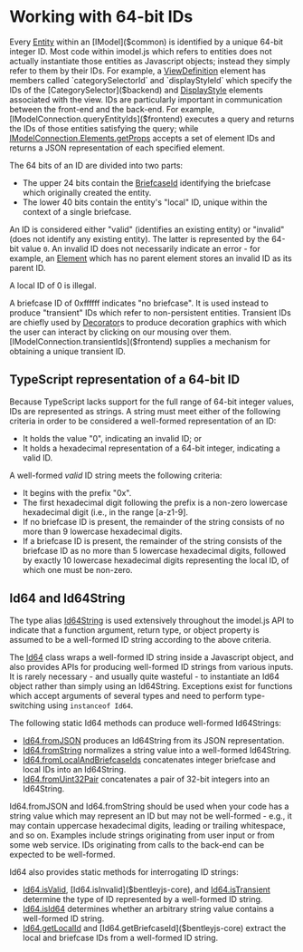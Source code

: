 # Working with 64-bit IDs

Every [Entity]($backend) within an [IModel]($common) is identified by a unique 64-bit integer ID. Most code within imodel.js which refers to entities does not actually instantiate those entities as Javascript objects; instead they simply refer to them by their IDs. For example, a [ViewDefinition]($backend) element has members called `categorySelectorId` and `displayStyleId` which specify the IDs of the [CategorySelector]($backend) and [DisplayStyle]($backend) elements associated with the view. IDs are particularly important in communication between the front-end and the back-end. For example, [IModelConnection.queryEntityIds]($frontend) executes a query and returns the IDs of those entities satisfying the query; while [IModelConnection.Elements.getProps]($frontend) accepts a set of element IDs and returns a JSON representation of each specified element.

The 64 bits of an ID are divided into two parts:

* The upper 24 bits contain the [BriefcaseId]($backend) identifying the briefcase which originally created the entity.
* The lower 40 bits contain the entity's "local" ID, unique within the context of a single briefcase.

An ID is considered either "valid" (identifies an existing entity) or "invalid" (does not identify any existing entity). The latter is represented by the 64-bit value `0`. An invalid ID does not necessarily indicate an error - for example, an [Element]($backend) which has no parent element stores an invalid ID as its parent ID.

A local ID of 0 is illegal.

A briefcase ID of 0xffffff indicates "no briefcase". It is used instead to produce "transient" IDs which refer to non-persistent entities. Transient IDs are chiefly used by [Decorator]($frontend)s to produce decoration graphics with which the user can interact by clicking on our mousing over them. [IModelConnection.transientIds]($frontend) supplies a mechanism for obtaining a unique transient ID.

## TypeScript representation of a 64-bit ID

Because TypeScript lacks support for the full range of 64-bit integer values, IDs are represented as strings. A string must meet either of the following criteria in order to be considered a well-formed representation of an ID:

* It holds the value "0", indicating an invalid ID; or
* It holds a hexadecimal representation of a 64-bit integer, indicating a valid ID.

A well-formed *valid* ID string meets the following criteria:

* It begins with the prefix "0x".
* The first hexadecimal digit following the prefix is a non-zero lowercase hexadecimal digit (i.e., in the range [a-z1-9].
* If no briefcase ID is present, the remainder of the string consists of no more than 9 lowercase hexadecimal digits.
* If a briefcase ID is present, the remainder of the string consists of the briefcase ID as no more than 5 lowercase hexadecimal digits, followed by exactly 10 lowercase hexadecimal digits representing the local ID, of which one must be non-zero.

## Id64 and Id64String

The type alias [Id64String]($bentleyjs-core) is used extensively throughout the imodel.js API to indicate that a function argument, return type, or object property is assumed to be a well-formed ID string according to the above criteria.

The [Id64]($bentleyjs-core) class wraps a well-formed ID string inside a Javascript object, and also provides APIs for producing well-formed ID strings from various inputs. It is rarely necessary - and usually quite wasteful - to instantiate an Id64 object rather than simply using an Id64String. Exceptions exist for functions which accept arguments of several types and need to perform type-switching using `instanceof Id64`.

The following static Id64 methods can produce well-formed Id64Strings:

* [Id64.fromJSON]($bentleyjs-core) produces an Id64String from its JSON representation.
* [Id64.fromString]($bentleyjs-core) normalizes a string value into a well-formed Id64String.
* [Id64.fromLocalAndBriefcaseIds]($bentleyjs-core) concatenates integer briefcase and local IDs into an Id64String.
* [Id64.fromUint32Pair]($bentleyjs-core) concatenates a pair of 32-bit integers into an Id64String.

Id64.fromJSON and Id64.fromString should be used when your code has a string value which may represent an ID but may not be well-formed - e.g., it may contain uppercase hexadecimal digits, leading or trailing whitespace, and so on. Examples include strings originating from user input or from some web service. IDs originating from calls to the back-end can be expected to be well-formed.

Id64 also provides static methods for interrogating ID strings:
* [Id64.isValid]($bentleyjs-core), [Id64.isInvalid]($bentleyjs-core), and [Id64.isTransient]($bentleyjs-core) determine the type of ID represented by a well-formed ID string.
* [Id64.isId64]($bentleyjs-core) determines whether an arbitrary string value contains a well-formed ID string.
* [Id64.getLocalId]($bentleyjs-core) and [Id64.getBriefcaseId]($bentleyjs-core) extract the local and briefcase IDs from a well-formed ID string.

